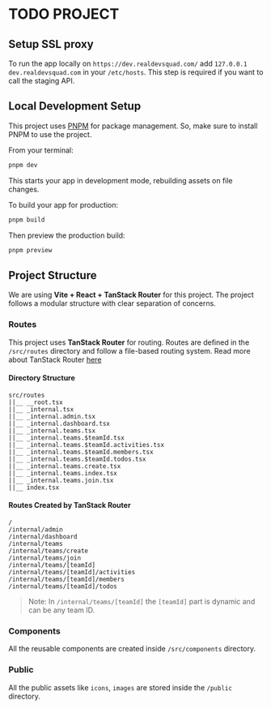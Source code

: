 # TODO PROJECT

## Setup SSL proxy

To run the app locally on `https://dev.realdevsquad.com/` add `127.0.0.1 dev.realdevsquad.com` in your `/etc/hosts`.
This step is required if you want to call the staging API.

## Local Development Setup

This project uses [PNPM](https://pnpm.io/motivation) for package management.
So, make sure to install PNPM to use the project.

From your terminal:

```sh
pnpm dev
```

This starts your app in development mode, rebuilding assets on file changes.

To build your app for production:

```sh
pnpm build
```

Then preview the production build:

```sh
pnpm preview
```

## Project Structure

We are using **Vite + React + TanStack Router** for this project. The project follows a modular structure with clear separation of concerns.

### Routes

This project uses **TanStack Router** for routing. Routes are defined in the `/src/routes` directory and follow a file-based routing system. Read more about TanStack Router [here](https://tanstack.com/router/latest)

#### Directory Structure

```
src/routes
||__ __root.tsx
||__ _internal.tsx
||__ _internal.admin.tsx
||__ _internal.dashboard.tsx
||__ _internal.teams.tsx
||__ _internal.teams.$teamId.tsx
||__ _internal.teams.$teamId.activities.tsx
||__ _internal.teams.$teamId.members.tsx
||__ _internal.teams.$teamId.todos.tsx
||__ _internal.teams.create.tsx
||__ _internal.teams.index.tsx
||__ _internal.teams.join.tsx
||__ index.tsx
```

#### Routes Created by TanStack Router

```
/
/internal/admin
/internal/dashboard
/internal/teams
/internal/teams/create
/internal/teams/join
/internal/teams/[teamId]
/internal/teams/[teamId]/activities
/internal/teams/[teamId]/members
/internal/teams/[teamId]/todos
```

> Note: In `/internal/teams/[teamId]` the `[teamId]` part is dynamic and can be any team ID.

### Components

All the reusable components are created inside `/src/components` directory.

### Public

All the public assets like `icons`, `images` are stored inside the `/public` directory.
